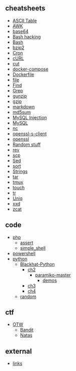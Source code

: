 
## cheatsheets

- [ASCII Table](cheatsheets/ascii-table.md)
- [AWK](cheatsheets/awk.md)
- [base64](cheatsheets/base64.md)
- [Bash hacking](cheatsheets/bash-hacking.md)
- [Bash](cheatsheets/bash.md)
- [bzip2](cheatsheets/bzip2.md)
- [Cron](cheatsheets/cron.md)
- [cURL](cheatsheets/curl.md)
- [cut](cheatsheets/cut.md)
- [docker-compose](cheatsheets/docker-compose.md)
- [Dockerfile](cheatsheets/dockerfile.md)
- [file](cheatsheets/file.md)
- [Find](cheatsheets/find.md)
- [Grep](cheatsheets/grep.md)
- [gunzip](cheatsheets/gunzip.md)
- [gzip](cheatsheets/gzip.md)
- [markdown](cheatsheets/markdown.md)
- [md5sum](cheatsheets/md5sum.md)
- [MySQL Injection](cheatsheets/mysql-hacking.md)
- [MySQL](cheatsheets/mysql.md)
- [nc](cheatsheets/nc.md)
- [openssl-s-client](cheatsheets/openssl-s-client.md)
- [openssl](cheatsheets/openssl.md)
- [Random stuff](cheatsheets/random.md)
- [rev](cheatsheets/rev.md)
- [scp](cheatsheets/scp.md)
- [Sed](cheatsheets/sed.md)
- [sort](cheatsheets/sort.md)
- [Strings](cheatsheets/strings.md)
- [tar](cheatsheets/tar.md)
- [tmux](cheatsheets/tmux.md)
- [touch](cheatsheets/touch.md)
- [tr](cheatsheets/tr.md)
- [Uniq](cheatsheets/uniq.md)
- [xxd](cheatsheets/xxd.md)
- [zcat](cheatsheets/zcat.md)

## code

- [php]()
    - [assert]()
    - [simple_shell]()
- [powershell]()
- [python]()
    - [Blackhat-Python]()
        - [ch2]()
            - [paramiko-master]()
                - [demos]()
        - [ch3]()
        - [ch4]()
    - [random]()

## ctf

- [OTW]()
    - [Bandit](ctf/OTW/Bandit.md)
    - [Natas](ctf/OTW/Natas.md)

## external

- [links](external/links/README.md)

